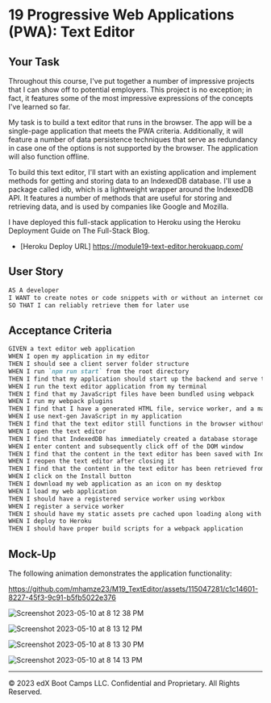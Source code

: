 # 19 Progressive Web Applications (PWA): Text Editor

## Your Task

Throughout this course, I've put together a number of impressive projects that I can show off to potential employers. This project is no exception; in fact, it features some of the most impressive expressions of the concepts I've learned so far.

My task is to build a text editor that runs in the browser. The app will be a single-page application that meets the PWA criteria. Additionally, it will feature a number of data persistence techniques that serve as redundancy in case one of the options is not supported by the browser. The application will also function offline.

To build this text editor, I'll start with an existing application and implement methods for getting and storing data to an IndexedDB database. I'll use a package called idb, which is a lightweight wrapper around the IndexedDB API. It features a number of methods that are useful for storing and retrieving data, and is used by companies like Google and Mozilla.

I have deployed this full-stack application to Heroku using the Heroku Deployment Guide on The Full-Stack Blog. 
- [Heroku Deploy URL] https://module19-text-editor.herokuapp.com/

## User Story

```md
AS A developer
I WANT to create notes or code snippets with or without an internet connection
SO THAT I can reliably retrieve them for later use
```

## Acceptance Criteria

```md
GIVEN a text editor web application
WHEN I open my application in my editor
THEN I should see a client server folder structure
WHEN I run `npm run start` from the root directory
THEN I find that my application should start up the backend and serve the client
WHEN I run the text editor application from my terminal
THEN I find that my JavaScript files have been bundled using webpack
WHEN I run my webpack plugins
THEN I find that I have a generated HTML file, service worker, and a manifest file
WHEN I use next-gen JavaScript in my application
THEN I find that the text editor still functions in the browser without errors
WHEN I open the text editor
THEN I find that IndexedDB has immediately created a database storage
WHEN I enter content and subsequently click off of the DOM window
THEN I find that the content in the text editor has been saved with IndexedDB
WHEN I reopen the text editor after closing it
THEN I find that the content in the text editor has been retrieved from our IndexedDB
WHEN I click on the Install button
THEN I download my web application as an icon on my desktop
WHEN I load my web application
THEN I should have a registered service worker using workbox
WHEN I register a service worker
THEN I should have my static assets pre cached upon loading along with subsequent pages and static assets
WHEN I deploy to Heroku
THEN I should have proper build scripts for a webpack application
```

## Mock-Up

The following animation demonstrates the application functionality:


https://github.com/mhamze23/M19_TextEditor/assets/115047281/c1c14601-8227-45f3-9c91-b5fb5022e376

![Screenshot 2023-05-10 at 8 12 38 PM](https://github.com/mhamze23/M19_TextEditor/assets/115047281/ace0d727-e517-4731-95e9-f2d365bacd61)

![Screenshot 2023-05-10 at 8 13 12 PM](https://github.com/mhamze23/M19_TextEditor/assets/115047281/4ef13617-fffe-48bb-89b3-9efb438732a1)

![Screenshot 2023-05-10 at 8 13 30 PM](https://github.com/mhamze23/M19_TextEditor/assets/115047281/e5932c47-582d-4fbf-b458-11fe3b29377b)

![Screenshot 2023-05-10 at 8 14 13 PM](https://github.com/mhamze23/M19_TextEditor/assets/115047281/5e911a68-257b-4a46-8828-2183e824eb7a)

- - -
© 2023 edX Boot Camps LLC. Confidential and Proprietary. All Rights Reserved.
